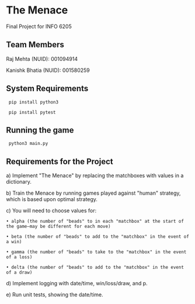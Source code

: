 # The Menace
Final Project for INFO 6205

## Team Members
Raj Mehta (NUID): 001094914

Kanishk Bhatia (NUID): 001580259

## System Requirements
```
 pip install python3
```
```
 pip install pytest
```
## Running the game
```
 python3 main.py
```

## Requirements for the Project
a) Implement "The Menace" by replacing the matchboxes with values in a dictionary.

b) Train the Menace by running games played against "human" strategy, which is based upon optimal strategy.

c) You will need to choose values for:

    • alpha (the number of "beads" to in each "matchbox" at the start of the game—may be different for each move)
    
    • beta (the number of "beads" to add to the "matchbox" in the event of a win)
    
    • gamma (the number of "beads" to take to the "matchbox" in the event of a loss)
    
    • delta (the number of "beads" to add to the "matchbox" in the event of a draw)
    
d) Implement logging with date/time, win/loss/draw, and p.

e) Run unit tests, showing the date/time.

